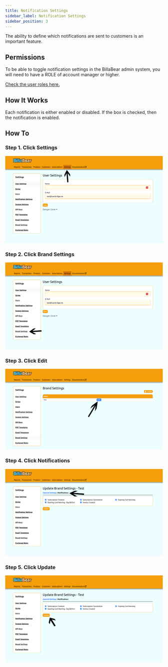 ```yaml
---
title: Notification Settings
sidebar_label: Notification Settings
sidebar_position: 3
---
```

The ability to define which notifications are sent to customers is an important feature.


## Permissions

To be able to toggle notification settings in the BillaBear admin system, you will need to have a ROLE of account manager or higher.

[Check the user roles here.](../user_roles/)

## How It Works

Each notification is either enabled or disabled. If the box is checked, then the notification is enabled.

## How To

### Step 1. Click Settings

![Click Settings](./notification_settings_screenshot/1_click_settings.png)

### Step 2. Click Brand Settings

![Click Brand Settings](./notification_settings_screenshot/2_click_brand_settings.png)

### Step 3. Click Edit

![Click Edit](./notification_settings_screenshot/3_click_edit.png)

### Step 4. Click Notifications

![Click Notifications](./notification_settings_screenshot/4_click_notifications.png)

### Step 5. Click Update

![Click Update](./notification_settings_screenshot/5_click_update.png)